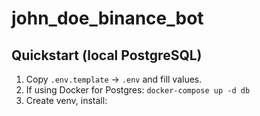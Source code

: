 # john_doe_binance_bot

## Quickstart (local PostgreSQL)
1. Copy `.env.template` → `.env` and fill values.
2. If using Docker for Postgres:
   `docker-compose up -d db`
3. Create venv, install:
